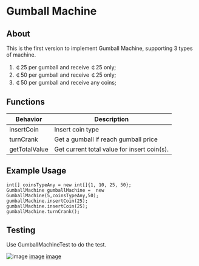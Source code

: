 # Gumball Machine

## About
This is the first version to implement Gumball Machine, supporting 3 types of machine.

1. ￠25 per gumball and receive ￠25 only;
2. ￠50 per gumball and receive ￠25 only;
3. ￠50 per gumball and receive any coins;

## Functions
Behavior | Description
--- | ---
insertCoin | Insert coin type
turnCrank | Get a gumball if reach gumball price
getTotalValue | Get current total value for insert coin(s).

## Example Usage
```
int[] coinsTypeAny = new int[]{1, 10, 25, 50};
GumballMachine gumballMachine =  new GumballMachine(5,coinsTypeAny,50);
gumballMachine.insertCoin(25);
gumballMachine.insertCoin(25);
gumballMachine.turnCrank();
```

## Testing
Use GumballMachineTest to do the test. 

![image](https://github.com/gopinathsjsu/assignment-1-gumball-joycechen2014/blob/master/GumbalMachine1.png)
[image](https://github.com/gopinathsjsu/assignment-1-gumball-joycechen2014/blob/master/GumbalMachine2.png)
[image](https://github.com/gopinathsjsu/assignment-1-gumball-joycechen2014/blob/master/GumbalMachine3.png)
